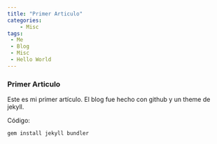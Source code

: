 ```yaml
---
title: "Primer Articulo"
categories: 
    - Misc
tags:
 - Me
 - Blog
 - Misc
 - Hello World
---
```


### Primer Articulo ###

Este es mi primer artículo. 
El blog fue hecho con github y un theme de jekyll.

Código: 
~~~
gem install jekyll bundler
~~~